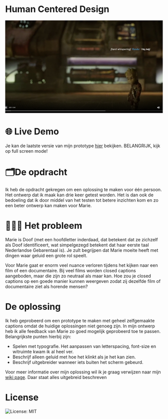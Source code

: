# Human Centered Design 

<img src="img/screencap.png">

# 🌐 Live Demo
Je kan de laatste versie van mijn prototype [hier](https://kiara1404.github.io/human-centered-design-2122/index.html) bekijken. BELANGRIJK, kijk op full screen mode!


# 🗂De opdracht
Ik heb de opdracht gekregen om een oplossing te maken voor één persoon. Het ontwerp dat ik maak kan drie keer getest worden. Het is dan ook de bedoeling dat ik door middel van het testen tot betere inzichten kom en zo een beter ontwerp kan maken voor Marie.

# 🧏🏼‍♀️ Het probleem
Marie is Doof (met een hoofdletter inderdaad, dat betekent dat ze zichzelf als Doof identificeert, wat simpelgezegd betekent dat haar eerste taal Nederlandse Gebarentaal is). Je zult begrijpen dat Marie moeite heeft met dingen waar geluid een grote rol speelt.

Voor Marie gaat er enorm veel nuance verloren tijdens het kijken naar een film of een documentaire. Bij veel films worden closed captions aangeboden, maar die zijn zo neutraal als maar kan. Hoe zou je closed captions op een goede manier kunnen weergeven zodat zij dezelfde film of documentaire ziet als horende mensen?


# De oplossing
Ik heb geprobeerd om een prototype te maken met geheel zelfgemaakte captions omdat de huidige oplossingen niet genoeg zijn.
In mijn ontwerp heb ik alle feedback van Marie zo goed mogelijk geprobeerd toe te passen. Belangrijkste punten hierbij zijn:
* Spelen met typografie. Het aanpassen van letterspacing, font-size en witruimte kwam ik al heel ver.
* Beschrijf alleen geluid met hoe het klinkt als je het kan zien.
* Beschrijf uitgebreider wanneer iets buiten het scherm gebeurd.

Voor meer informatie over mijn oplossing wil ik je graag verwijzen naar mijn [wiki page](https://github.com/kiara1404/human-centered-design-2122/wiki). Daar staat alles uitgebreid beschreven

# License
![License: MIT](https://img.shields.io/badge/License-MIT-yellow.svg)

